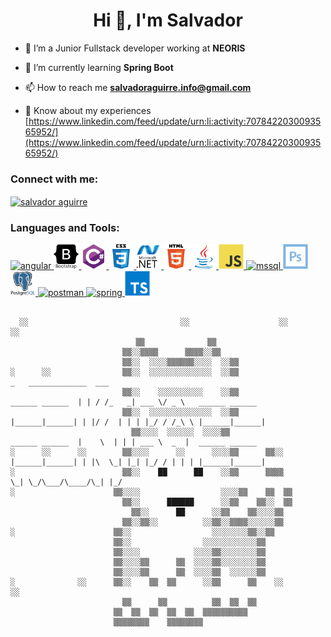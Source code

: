 <h1 align="center">Hi 👋, I'm Salvador</h1>
              


- 🔭 I’m a Junior Fullstack developer working at **NEORIS**

- 🌱 I’m currently learning **Spring Boot**

- 📫 How to reach me **salvadoraguirre.info@gmail.com**

- 📄 Know about my experiences [https://www.linkedin.com/feed/update/urn:li:activity:7078422030093565952/](https://www.linkedin.com/feed/update/urn:li:activity:7078422030093565952/)

<h3 align="left">Connect with me:</h3>
<p align="left">
<a href="https://www.linkedin.com/in/salvador-aguirre24/" target="blank"><img align="center" src="https://raw.githubusercontent.com/rahuldkjain/github-profile-readme-generator/master/src/images/icons/Social/linked-in-alt.svg" alt="salvador aguirre" height="30" width="40" /></a>
</p>

<h3 align="left">Languages and Tools:</h3>
<p align="left"> <a href="https://angular.io" target="_blank" rel="noreferrer"> <img src="https://angular.io/assets/images/logos/angular/angular.svg" alt="angular" width="40" height="40"/> </a> <a href="https://getbootstrap.com" target="_blank" rel="noreferrer"> <img src="https://raw.githubusercontent.com/devicons/devicon/master/icons/bootstrap/bootstrap-plain-wordmark.svg" alt="bootstrap" width="40" height="40"/> </a> <a href="https://www.w3schools.com/cs/" target="_blank" rel="noreferrer"> <img src="https://raw.githubusercontent.com/devicons/devicon/master/icons/csharp/csharp-original.svg" alt="csharp" width="40" height="40"/> </a> <a href="https://www.w3schools.com/css/" target="_blank" rel="noreferrer"> <img src="https://raw.githubusercontent.com/devicons/devicon/master/icons/css3/css3-original-wordmark.svg" alt="css3" width="40" height="40"/> </a> <a href="https://dotnet.microsoft.com/" target="_blank" rel="noreferrer"> <img src="https://raw.githubusercontent.com/devicons/devicon/master/icons/dot-net/dot-net-original-wordmark.svg" alt="dotnet" width="40" height="40"/> </a> <a href="https://www.w3.org/html/" target="_blank" rel="noreferrer"> <img src="https://raw.githubusercontent.com/devicons/devicon/master/icons/html5/html5-original-wordmark.svg" alt="html5" width="40" height="40"/> </a> <a href="https://www.java.com" target="_blank" rel="noreferrer"> <img src="https://raw.githubusercontent.com/devicons/devicon/master/icons/java/java-original.svg" alt="java" width="40" height="40"/> </a> <a href="https://developer.mozilla.org/en-US/docs/Web/JavaScript" target="_blank" rel="noreferrer"> <img src="https://raw.githubusercontent.com/devicons/devicon/master/icons/javascript/javascript-original.svg" alt="javascript" width="40" height="40"/> </a> <a href="https://www.microsoft.com/en-us/sql-server" target="_blank" rel="noreferrer"> <img src="https://www.svgrepo.com/show/303229/microsoft-sql-server-logo.svg" alt="mssql" width="40" height="40"/> </a> <a href="https://www.photoshop.com/en" target="_blank" rel="noreferrer"> <img src="https://raw.githubusercontent.com/devicons/devicon/master/icons/photoshop/photoshop-line.svg" alt="photoshop" width="40" height="40"/> </a> <a href="https://www.postgresql.org" target="_blank" rel="noreferrer"> <img src="https://raw.githubusercontent.com/devicons/devicon/master/icons/postgresql/postgresql-original-wordmark.svg" alt="postgresql" width="40" height="40"/> </a> <a href="https://postman.com" target="_blank" rel="noreferrer"> <img src="https://www.vectorlogo.zone/logos/getpostman/getpostman-icon.svg" alt="postman" width="40" height="40"/> </a> <a href="https://spring.io/" target="_blank" rel="noreferrer"> <img src="https://www.vectorlogo.zone/logos/springio/springio-icon.svg" alt="spring" width="40" height="40"/> </a> <a href="https://www.typescriptlang.org/" target="_blank" rel="noreferrer"> <img src="https://raw.githubusercontent.com/devicons/devicon/master/icons/typescript/typescript-original.svg" alt="typescript" width="40" height="40"/> </a> </p>



```

  ░░                                  ░░                    ░░                    ░░    
                            ▒▒              ▒▒                                        
                         ▒▒░░▒▒▒▒      ▒▒▒▒░░▒▒                                      
                         ▒▒░░  ░░░░▒▒▒▒▒▒░░░░  ░░▒▒                                    
░      ░░                ▒▒░░  ░░░░░░░░░░░░░░  ░░▒▒                                    _   _____________  ___                  
                         ▒▒░░    ░░░░░░░░░░    ░░▒▒                    ______ ______  | | / /_   _| ___ \/ _ \   ______ ______
                         ▒▒░░  ░░░░░░░░░░░░░░  ░░▒▒                   |______|______| | |/ /  | | | |_/ / /_\ \ |______|______|
                           ▒▒░░░░  ░░░░░░  ░░░░▒▒                      ______ ______  |    \  | | | ___ \  _  |  ______ ______ 
░      ░░      ░░        ▒▒░░░░      ░░      ░░░░▒▒      ▒▒░░         |______|______| | |\  \_| |_| |_/ / | | | |______|______|
░                        ▒▒░░    ██      ██    ░░▒▒      ▒▒▒▒                         \_| \_/\___/\____/\_| |_/
░                      ▒▒░░░░                  ░░░░▒▒    ▒▒  ▒▒                        
                         ▒▒░░      ██████      ░░▒▒    ▒▒░░  ▒▒                        
                           ▒▒░░      ██      ░░▒▒    ▒▒░░░░▒▒                          
                         ▒▒░░▒▒░░          ░░▒▒░░▒▒▒▒░░░░░░▒▒                          
░                      ▒▒░░                  ░░░░░░░░▒▒░░▒▒                            
                       ▒▒░░                ░░░░░░░░░░░░▒▒                              
                       ▒▒░░░░            ░░░░▒▒░░░░░░░░▒▒                              
                       ▒▒░░░░▒▒      ▒▒  ░░░░▒▒░░░░░░░░▒▒                              
                       ▒▒░░░░▒▒      ▒▒  ░░░░▒▒  ░░░░░░▒▒                              
░              ░░      ▒▒░░    ▒▒  ▒▒      ░░▒▒      ▒▒    ░░                    ░░    
                         ▒▒      ▒▒          ▒▒  ▒▒  ▒▒                                
                       ▒▒  ▒▒  ▒▒  ▒▒  ▒▒  ▒▒▒▒▒▒▒▒▒▒                                  
                       ▒▒▒▒▒▒▒▒    ▒▒▒▒▒▒▒▒                                            
```    
